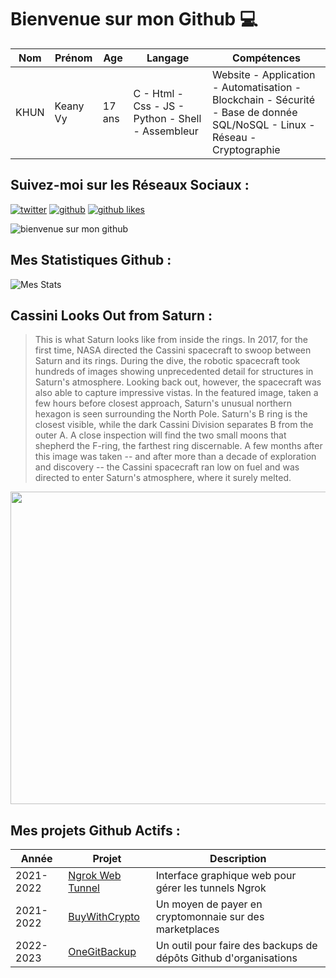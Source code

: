 # Bienvenue sur mon Github 💻
| Nom | Prénom | Age | Langage | Compétences |
|---  |---     |---  |---      |---
| KHUN | Keany Vy | 17 ans | C - Html - Css - JS - Python - Shell - Assembleur | Website - Application - Automatisation - Blockchain - Sécurité - Base de donnée SQL/NoSQL - Linux - Réseau - Cryptographie |

## Suivez-moi sur les Réseaux Sociaux :
[![twitter](https://img.shields.io/twitter/follow/thisiskeanyvy?style=social)](https://twitter.com/thisiskeanyvy)
[![github](https://img.shields.io/github/followers/thisiskeanyvy?style=social)](https://github.com/thisiskeanyvy?tab=followers)
[![github likes](https://img.shields.io/github/stars/thisiskeanyvy?style=social)](https://github.com/thisiskeanyvy)

![bienvenue sur mon github](https://thisiskeanyvy-hosting.pages.dev/banner.gif)

## Mes Statistiques Github :
![Mes Stats](https://github-readme-stats.vercel.app/api?username=thisiskeanyvy&show_icons=true&theme=radical)

## Cassini Looks Out from Saturn :

> This is what Saturn looks like from inside the rings. In 2017, for the first time, NASA directed the Cassini spacecraft to swoop between Saturn and its rings. During the dive, the robotic spacecraft took hundreds of images showing unprecedented detail for structures in Saturn's atmosphere. Looking back out, however, the spacecraft was also able to capture impressive vistas. In the featured image, taken a few hours before closest approach, Saturn's unusual northern hexagon is seen surrounding the North Pole. Saturn's B ring is the closest visible, while the dark Cassini Division separates B from the outer A.  A close inspection will find the two small moons that shepherd the F-ring, the farthest ring discernable.  A few months after this image was taken -- and after more than a decade of exploration and discovery -- the Cassini spacecraft ran low on fuel and was directed to enter Saturn's atmosphere, where it surely melted.

<img src='https://apod.nasa.gov/apod/image/2212/SaturnInsideOut2_cassini_960.jpg' width="800" height="500"/>

## Mes projets Github Actifs :
| Année | Projet | Description |
|---   |---     |---          |
| 2021-2022 | [Ngrok Web Tunnel](https://github.com/thisiskeanyvy/ngrok-web-manager) | Interface graphique web pour gérer les tunnels Ngrok |
| 2021-2022 | [BuyWithCrypto](https://github.com/BuyWithCrypto) | Un moyen de payer en cryptomonnaie sur des marketplaces |
| 2022-2023 | [OneGitBackup](https://github.com/BuyWithCrypto/OneGitBackup) | Un outil pour faire des backups de dépôts Github d'organisations |